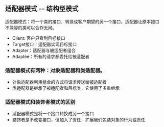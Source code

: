 
## 适配器模式 -- 结构型模式
 
适配器模式：将一个类的接口，转换成客户期望的另一个接口。适配器让原本接口不兼容的类可以合作无间。
 
- Client: 客户只看到目标接口
- Target接口：适配器实现目标接口
- Adapter：适配器与被适配者组合
- Adaptee：所有的请求都委托给被适配者
 
### 适配器模式有两种：对象适配器和类适配器。
 
- 对象适配器利用组合的方式将请求传送给被适配者
- 类适配器是继承了被适配者和目标类，它使用了多重继承
 
### 适配器模式和装饰者模式的区别
 
- 适配器模式是将一个接口转换成另一个接口
- 装饰者是不改变接口，但加入了责任，扩展我们包装对象的行为或责任
